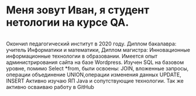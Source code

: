 # Меня зовут Иван, я студент нетологии на курсе QA.

<image src="VCNC8AM0qg0.jpg" alt>

Окончил педагогический институт в 2020 году. Диплом бакалавра: учитель Информатики и математики, Диплом магистра: Инновационные информационные технологии в образовании.
Имеется опыт администрирования сайта на базе Wordpress.
Изучен SQL на базовом уровне, помимо Select *from, были освоены: JOIN, вложенные запросы, операции объединение UNION,операции изменения данных UPDATE, INSERT
Активно изучаю ЯП Java и сопутствующие технологии.
Так же активно осваиваю работу в GitHub

